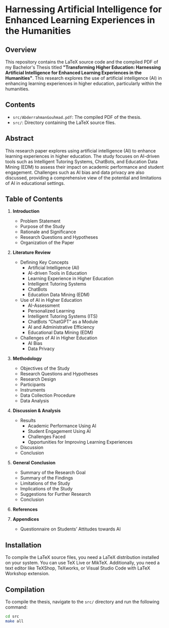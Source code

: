 # Harnessing Artificial Intelligence for Enhanced Learning Experiences in the Humanities

## Overview

This repository contains the LaTeX source code and the compiled PDF of my Bachelor's 
Thesis titled **"Transforming Higher Education: Harnessing Artificial Intelligence
for Enhanced Learning Experiences in the Humanities"**. This research explores
the use of artificial intelligence (AI) in enhancing learning experiences in higher education, particularly within the humanities.

## Contents

- `src/AbderrahmanGouhmad.pdf`: The compiled PDF of the thesis.
- `src/`: Directory containing the LaTeX source files.

## Abstract

This research paper explores using artificial intelligence (AI) to enhance learning
experiences in higher education. The study focuses on AI-driven tools such as Intelligent
Tutoring Systems, ChatBots, and Education Data Mining (EDM) to assess their impact on academic
performance and student engagement. Challenges such as AI bias and data privacy are also discussed,
providing a comprehensive view of the potential and limitations of AI in educational settings.

## Table of Contents

1. **Introduction**
   - Problem Statement
   - Purpose of the Study
   - Rationale and Significance
   - Research Questions and Hypotheses
   - Organization of the Paper

2. **Literature Review**
   - Defining Key Concepts
     - Artificial Intelligence (AI)
     - AI-driven Tools in Education
     - Learning Experience in Higher Education
     - Intelligent Tutoring Systems
     - ChatBots
     - Education Data Mining (EDM)
   - Use of AI in Higher Education
     - AI-Assessment
     - Personalized Learning
     - Intelligent Tutoring Systems (ITS)
     - ChatBots “ChatGPT” as a Module
     - AI and Administrative Efficiency
     - Educational Data Mining (EDM)
   - Challenges of AI in Higher Education
     - AI Bias
     - Data Privacy

3. **Methodology**
   - Objectives of the Study
   - Research Questions and Hypotheses
   - Research Design
   - Participants
   - Instruments
   - Data Collection Procedure
   - Data Analysis

4. **Discussion & Analysis**
   - Results
     - Academic Performance Using AI
     - Student Engagement Using AI
     - Challenges Faced
     - Opportunities for Improving Learning Experiences
   - Discussion
   - Conclusion

5. **General Conclusion**
   - Summary of the Research Goal
   - Summary of the Findings
   - Limitations of the Study
   - Implications of the Study
   - Suggestions for Further Research
   - Conclusion

6. **References**
7. **Appendices**
   - Questionnaire on Students’ Attitudes towards AI

## Installation

To compile the LaTeX source files, you need a LaTeX distribution installed on your system.
You can use TeX Live or MikTeX. Additionally, you need a text editor like TeXShop, TeXworks, or Visual Studio Code with LaTeX Workshop extension.

## Compilation

To compile the thesis, navigate to the `src/` directory and run the following command:

```bash
cd src
make all
```
